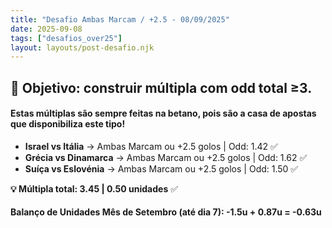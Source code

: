 ```yaml
---
title: "Desafio Ambas Marcam / +2.5 - 08/09/2025"
date: 2025-09-08
tags: ["desafios_over25"]
layout: layouts/post-desafio.njk
---
```


## 🎯 Objetivo: construir múltipla com odd total ≥3.  

#### Estas múltiplas são sempre feitas na betano, pois são a casa de apostas que disponibiliza este tipo!


- **Israel vs Itália** → Ambas Marcam ou +2.5 golos | Odd: 1.42 ✅
- **Grécia vs Dinamarca** → Ambas Marcam ou +2.5 golos | Odd: 1.62 ✅ 
- **Suíça vs Eslovénia** → Ambas Marcam ou +2.5 golos | Odd: 1.50 ✅

**💡 Múltipla total: 3.45 | 0.50 unidades** ✅


#### Balanço de Unidades Mês de Setembro (até dia 7): -1.5u + 0.87u = -0.63u
